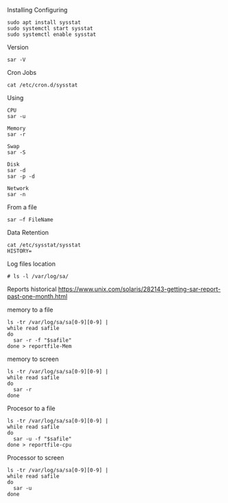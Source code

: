 Installing Configuring
```
sudo apt install sysstat
sudo systemctl start sysstat
sudo systemctl enable sysstat
```

Version
```
sar -V
```
Cron Jobs
```
cat /etc/cron.d/sysstat
```
Using 
```
CPU
sar -u

Memory
sar -r

Swap
sar -S

Disk
sar -d
sar -p -d

Network
sar -n

```
From a file
```
sar –f FileName
```

Data Retention
```
cat /etc/sysstat/sysstat
HISTORY=
```
Log files location
```
# ls -l /var/log/sa/
```
Reports historical
https://www.unix.com/solaris/282143-getting-sar-report-past-one-month.html

memory to a file
```
ls -tr /var/log/sa/sa[0-9][0-9] | 
while read safile
do
  sar -r -f "$safile"
done > reportfile-Mem
```
memory to screen
```
ls -tr /var/log/sa/sa[0-9][0-9] | 
while read safile
do
  sar -r
done
```
Procesor to a file
```
ls -tr /var/log/sa/sa[0-9][0-9] | 
while read safile
do
  sar -u -f "$safile"
done > reportfile-cpu
```
Processor to screen
```
ls -tr /var/log/sa/sa[0-9][0-9] | 
while read safile
do
  sar -u
done
```
